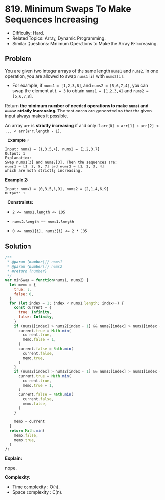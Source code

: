 # 819. Minimum Swaps To Make Sequences Increasing

- Difficulty: Hard.
- Related Topics: Array, Dynamic Programming.
- Similar Questions: Minimum Operations to Make the Array K-Increasing.

## Problem

You are given two integer arrays of the same length ```nums1``` and ```nums2```. In one operation, you are allowed to swap ```nums1[i]``` with ```nums2[i]```.


	
- For example, if ```nums1 = [1,2,3,8]```, and ```nums2 = [5,6,7,4]```, you can swap the element at ```i = 3``` to obtain ```nums1 = [1,2,3,4]``` and ```nums2 = [5,6,7,8]```.


Return **the minimum number of needed operations to make **```nums1```** and **```nums2```** **strictly increasing****. The test cases are generated so that the given input always makes it possible.

An array ```arr``` is **strictly increasing** if and only if ```arr[0] < arr[1] < arr[2] < ... < arr[arr.length - 1]```.

 
**Example 1:**

```
Input: nums1 = [1,3,5,4], nums2 = [1,2,3,7]
Output: 1
Explanation: 
Swap nums1[3] and nums2[3]. Then the sequences are:
nums1 = [1, 3, 5, 7] and nums2 = [1, 2, 3, 4]
which are both strictly increasing.
```

**Example 2:**

```
Input: nums1 = [0,3,5,8,9], nums2 = [2,1,4,6,9]
Output: 1
```

 
**Constraints:**


	
- ```2 <= nums1.length <= 105```
	
- ```nums2.length == nums1.length```
	
- ```0 <= nums1[i], nums2[i] <= 2 * 105```



## Solution

```javascript
/**
 * @param {number[]} nums1
 * @param {number[]} nums2
 * @return {number}
 */
var minSwap = function(nums1, nums2) {
  let memo = {
    true: 1,
    false: 0,
  }
  for (let index = 1; index < nums1.length; index++) {
    const current = {
      true: Infinity,
      false: Infinity,
    }
    if (nums1[index] > nums2[index - 1] && nums2[index] > nums1[index - 1]) {
      current.true = Math.min(
        current.true,
        memo.false + 1,
      )
      current.false = Math.min(
        current.false,
        memo.true,
      )
    }
    if (nums2[index] > nums2[index - 1] && nums1[index] > nums1[index - 1]) {
      current.true = Math.min(
        current.true,
        memo.true + 1,
      )
      current.false = Math.min(
        current.false,
        memo.false,
      )
    }

    memo = current
  }
  return Math.min(
    memo.false,
    memo.true,
  )
};
```

**Explain:**

nope.

**Complexity:**

* Time complexity : O(n).
* Space complexity : O(n).
